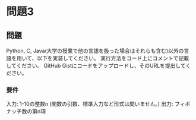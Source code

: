 # 問題3

## 問題
Python, C, Java(大学の授業で他の言語を扱った場合はそれらも含む)以外の言語を用いて、以下を実装してください。
実行方法をコード上にコメントで記載してください。
GitHub Gistにコードをアップロードし、そのURLを提出してください。

### 要件
入力: 1-10の整数n (関数の引数、標準入力など形式は問いません。)
出力: フィボナッチ数の第n項
